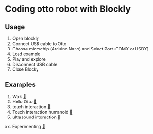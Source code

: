 # Coding otto robot with Blockly

## Usage
1. Open blockly
2. Connect USB cable to Otto
3. Choose microchip (Arduino Nano) and Select Port (COMX or USBX)
3. Load example
4. Play and explore
5. Disconnect USB cable 
6. Close Blocky

## Examples
01. Walk [:link:](walk/README.md)
02. Hello Otto [:link:](hello-otto/README.md)
02. touch interaction [:link:](touch-interaction/README.md)
03. Touch interaction humanoid [:link:](touch-interaction-humanoid/README.md)
04. ultrasound interaction [:link:](ultrasound-interaction/README.md)  

xx. Experimenting [:link:](experimenting/README.md)  

